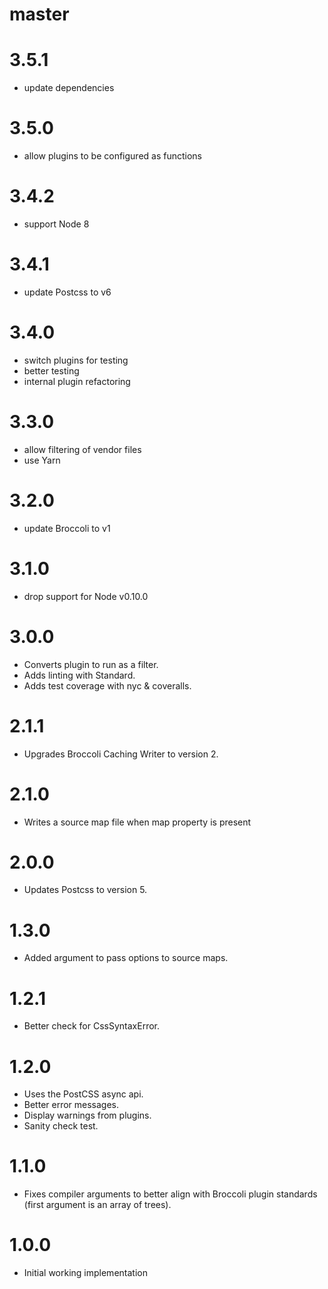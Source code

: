 # master

# 3.5.1

* update dependencies

# 3.5.0

* allow plugins to be configured as functions

# 3.4.2

* support Node 8

# 3.4.1

* update Postcss to v6

# 3.4.0

* switch plugins for testing
* better testing
* internal plugin refactoring

# 3.3.0

* allow filtering of vendor files
* use Yarn

# 3.2.0

* update Broccoli to v1

# 3.1.0

* drop support for Node v0.10.0

# 3.0.0

* Converts plugin to run as a filter.
* Adds linting with Standard.
* Adds test coverage with nyc & coveralls.

# 2.1.1

* Upgrades Broccoli Caching Writer to version 2.

# 2.1.0

* Writes a source map file when map property is present

# 2.0.0

* Updates Postcss to version 5.

# 1.3.0

* Added argument to pass options to source maps.

# 1.2.1

* Better check for CssSyntaxError.

# 1.2.0

* Uses the PostCSS async api.
* Better error messages.
* Display warnings from plugins.
* Sanity check test.

# 1.1.0

* Fixes compiler arguments to better align with Broccoli plugin standards (first argument is an array of trees).

# 1.0.0

* Initial working implementation
